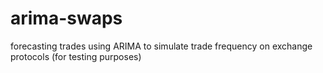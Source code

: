 # arima-swaps
forecasting trades using ARIMA to simulate trade frequency on exchange protocols (for testing purposes)
